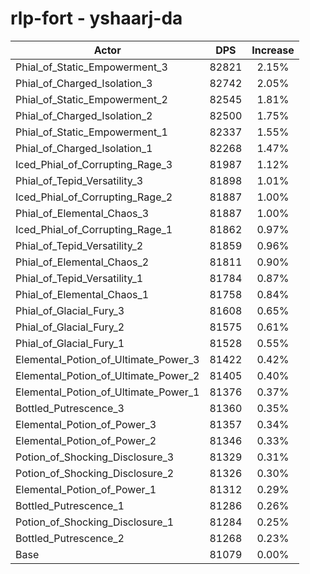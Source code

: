 # rlp-fort - yshaarj-da
| Actor | DPS | Increase |
|---|:---:|:---:|
|Phial_of_Static_Empowerment_3|82821|2.15%|
|Phial_of_Charged_Isolation_3|82742|2.05%|
|Phial_of_Static_Empowerment_2|82545|1.81%|
|Phial_of_Charged_Isolation_2|82500|1.75%|
|Phial_of_Static_Empowerment_1|82337|1.55%|
|Phial_of_Charged_Isolation_1|82268|1.47%|
|Iced_Phial_of_Corrupting_Rage_3|81987|1.12%|
|Phial_of_Tepid_Versatility_3|81898|1.01%|
|Iced_Phial_of_Corrupting_Rage_2|81887|1.00%|
|Phial_of_Elemental_Chaos_3|81887|1.00%|
|Iced_Phial_of_Corrupting_Rage_1|81862|0.97%|
|Phial_of_Tepid_Versatility_2|81859|0.96%|
|Phial_of_Elemental_Chaos_2|81811|0.90%|
|Phial_of_Tepid_Versatility_1|81784|0.87%|
|Phial_of_Elemental_Chaos_1|81758|0.84%|
|Phial_of_Glacial_Fury_3|81608|0.65%|
|Phial_of_Glacial_Fury_2|81575|0.61%|
|Phial_of_Glacial_Fury_1|81528|0.55%|
|Elemental_Potion_of_Ultimate_Power_3|81422|0.42%|
|Elemental_Potion_of_Ultimate_Power_2|81405|0.40%|
|Elemental_Potion_of_Ultimate_Power_1|81376|0.37%|
|Bottled_Putrescence_3|81360|0.35%|
|Elemental_Potion_of_Power_3|81357|0.34%|
|Elemental_Potion_of_Power_2|81346|0.33%|
|Potion_of_Shocking_Disclosure_3|81329|0.31%|
|Potion_of_Shocking_Disclosure_2|81326|0.30%|
|Elemental_Potion_of_Power_1|81312|0.29%|
|Bottled_Putrescence_1|81286|0.26%|
|Potion_of_Shocking_Disclosure_1|81284|0.25%|
|Bottled_Putrescence_2|81268|0.23%|
|Base|81079|0.00%|
